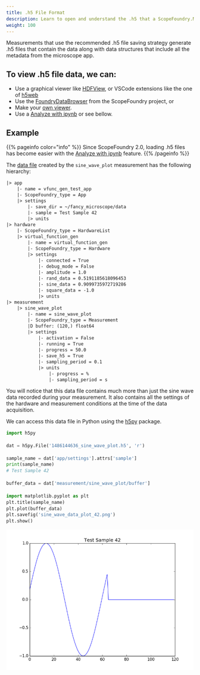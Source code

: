 ```yaml
---
title: .h5 File Format
description: Learn to open and understand the .h5 that a ScopeFoundry.Measurement produces.
weight: 100
---
```


[HDFView]: https://support.hdfgroup.org/products/java/hdfview/
[HDF Group]: https://www.hdfgroup.org/
[h5py]: http://www.h5py.org
[FoundryDataBrowser]: https://github.com/ScopeFoundry/FoundryDataBrowser

Measurements that use the recommended .h5 file saving strategy generate .h5 files that contain the data along with data structures that include all the metadata from the microscope app.

## To view .h5 file data, we can:

- Use a graphical viewer like [HDFView][HDFView], or VSCode extensions like the one of [h5web](https://marketplace.visualstudio.com/items?itemName=h5web.vscode-h5web)
- Use the [FoundryDataBrowser][FoundryDataBrowser] from the ScopeFoundry project, or
- Make your [own viewer](/docs/12_databrowser-tutorials/).
- Use a [Analyze with ipynb](/docs/30_tips-and-tricks/analyze-with-ipynb/) or see bellow.

## Example 

{{% pageinfo color="info" %}}
Since ScopeFoundry 2.0, loading .h5 files has become easier with the [Analyze with ipynb](/docs/30_tips-and-tricks/analyze-with-ipynb/) feature. 
{{% /pageinfo %}}

The [data file](./building_your_first_microscope_tutorial/1486144636_sine_wave_plot.h5) created by the `sine_wave_plot` measurement has the following hierarchy:

    |> app
        |- name = vfunc_gen_test_app
        |- ScopeFoundry_type = App
        |> settings
            |- save_dir = ~/fancy_microscope/data
            |- sample = Test Sample 42
            |> units
    |> hardware
        |- ScopeFoundry_type = HardwareList
        |> virtual_function_gen
            |- name = virtual_function_gen
            |- ScopeFoundry_type = Hardware
            |> settings
                |- connected = True
                |- debug_mode = False
                |- amplitude = 1.0
                |- rand_data = 0.5191185618096453
                |- sine_data = 0.9099735972719286
                |- square_data = -1.0
                |> units
    |> measurement
        |> sine_wave_plot
            |- name = sine_wave_plot
            |- ScopeFoundry_type = Measurement
            |D buffer: (120,) float64
            |> settings
                |- activation = False
                |- running = True
                |- progress = 50.0
                |- save_h5 = True
                |- sampling_period = 0.1
                |> units
                    |- progress = %
                    |- sampling_period = s

You will notice that this data file contains much more than just the sine wave data recorded during your measurement. It also contains all the settings of the hardware and measurement conditions at the time of the data acquisition.



We can access this data file in Python using the [h5py] package.

```python
import h5py

dat = h5py.File('1486144636_sine_wave_plot.h5', 'r')

sample_name = dat['app/settings'].attrs['sample']
print(sample_name)
# Test Sample 42

buffer_data = dat['measurement/sine_wave_plot/buffer']

import matplotlib.pyplot as plt
plt.title(sample_name)
plt.plot(buffer_data)
plt.savefig('sine_wave_data_plot_42.png')
plt.show()
```
![Analysis Data Plot](sine_wave_data_plot_42.png)

